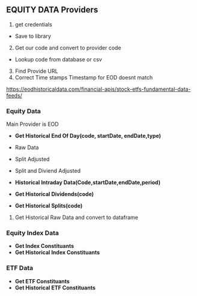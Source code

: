 ## EQUITY DATA Providers

1. get credentials
  -  Save to library
2. Get our code and convert to provider code 
 - Lookup code from database or csv
3. Find Provide URL 
4. Correct Time stamps
Timestamp for EOD doesnt match 


https://eodhistoricaldata.com/financial-apis/stock-etfs-fundamental-data-feeds/
### Equity Data
Main Provider is EOD

- __Get Historical End Of Day(code, startDate, endDate,type)__
 - Raw Data
 - Split Adjusted 
 - Split and Diviend Adjusted


- __Historical Intraday Data(Code,startDate,endDate,period)__

- __Get Historical Dividends(code)__
- __Get Historical Splits(code)__


1. Get Historical Raw Data and convert to dataframe
     
     
### Equity Index Data
- __Get Index Constituants__
- __Get Historical Index Constituants__


### ETF Data
- __Get ETF Constituants__
- __Get Historical ETF Constituants__



